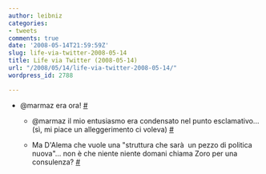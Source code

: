 ```yaml
---
author: leibniz
categories:
- tweets
comments: true
date: '2008-05-14T21:59:59Z'
slug: life-via-twitter-2008-05-14
title: Life via Twitter (2008-05-14)
url: "/2008/05/14/life-via-twitter-2008-05-14/"
wordpress_id: 2788

---
```

* @marmaz era ora! [#](http://twitter.com/leibniz/statuses/811242862)

	
  * @marmaz il mio entusiasmo era condensato nel punto esclamativo... (sì, mi piace un alleggerimento ci voleva) [#](http://twitter.com/leibniz/statuses/811250921)

	
  * Ma D'Alema che vuole una "struttura che sarà  un pezzo di politica nuova"... non è che niente niente domani chiama Zoro per una consulenza? [#](http://twitter.com/leibniz/statuses/811377769)


